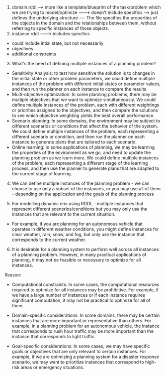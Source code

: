 1. domain.rddl --> more like a template/blueprint of the task/problem which we are trying to model/optimize ---> doesn't include specifics --> just defines the underlying structure   --- The file specifies the properties of the objects in the domain and the relationships between them, without referring to specific instances of those objects.
2. instance.rddl ---> includes specifics
- could include intial state, but not necessarily
- objectives
- additional constraints

3. What's the need of defining multiple instances of a planning problem?
- Sensitivity Analysis: to test how sensitive the solution is to changes in the initial state or other problem parameters, we could define multiple instances of the problem with different initial states or parameter values, and then run the planner on each instance to compare the results.
- Multi-objective optimization: In some planning problems, there may be multiple objectives that we want to optimize simultaneously. We could define multiple instances of the problem, each with different weightings or priorities assigned to the objectives, and then compare the solutions to see which objective weighting yields the best overall performance.
- Scenario planning: In some domains, the environment may be subject to different scenarios or conditions that affect the behavior of the system. We could define multiple instances of the problem, each representing a different scenario or condition, and then run the planner on each instance to generate plans that are tailored to each scenario.
- Online learning: In some applications of planning, we may be learning the properties of the environment as we go, and need to update the planning problem as we learn more. We could define multiple instances of the problem, each representing a different stage of the learning process, and then use the planner to generate plans that are adapted to the current stage of learning.

4.  We can define multiple instances of the planning problem - we can choose to use only a subset of the instances, or you may use all of them - depending on the application and the goals of the planning process

5. For modelling dynamic env using RDDL - multiple instances that represent different scenerios/conditions but you may only use the instances that are relevant to the current situation.
- For example, if you are planning for an autonomous vehicle that operates in different weather conditions, you might define instances for clear weather, rain, snow, and fog, but only use the instance that corresponds to the current weather.

6. It is desirable for a planning system to perform well across all instances of a planning problem. However, in many practical applications of planning, it may not be feasible or necessary to optimize for all instances.

Reason:
- Computational constraints: In some cases, the computational resources required to optimize for all instances may be prohibitive. For example, if we have a large number of instances or if each instance requires significant computation, it may not be practical to optimize for all of them.

- Domain-specific considerations: In some domains, there may be certain instances that are more important or representative than others. For example, in a planning problem for an autonomous vehicle, the instance that corresponds to rush hour traffic may be more important than the instance that corresponds to light traffic.

- Goal-specific considerations: In some cases, we may have specific goals or objectives that are only relevant to certain instances. For example, if we are optimizing a planning system for a disaster response scenario, we may want to prioritize instances that correspond to high-risk areas or emergency situations.
